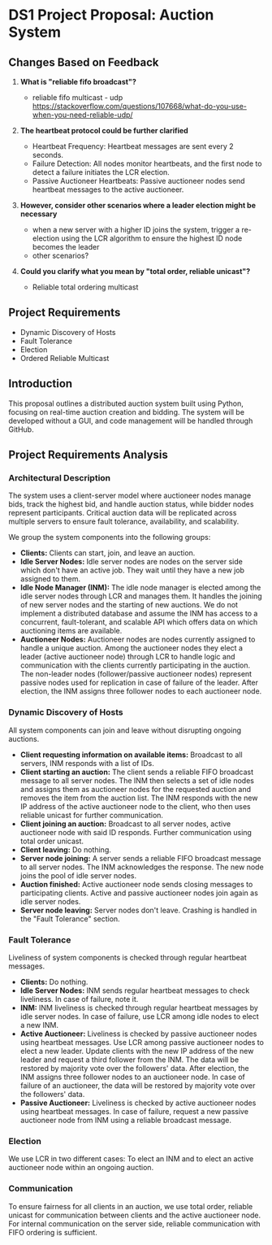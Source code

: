 # DS1 Project Proposal: Auction System

## Changes Based on Feedback

1. **What is "reliable fifo broadcast"?**
   -  reliable fifo multicast - udp https://stackoverflow.com/questions/107668/what-do-you-use-when-you-need-reliable-udp/

2. **The heartbeat protocol could be further clarified**
   - Heartbeat Frequency: Heartbeat messages are sent every 2 seconds.
   - Failure Detection: All nodes monitor heartbeats, and the first node to detect a failure initiates the LCR election.
   - Passive Auctioneer Heartbeats: Passive auctioneer nodes send heartbeat messages to the active auctioneer.

3. **However, consider other scenarios where a leader election might be necessary**
   - when a new server with a higher ID joins the system, trigger a re-election using the LCR algorithm to ensure the highest ID node becomes the leader
   - other scenarios?

4. **Could you clarify what you mean by "total order, reliable unicast"?**
   - Reliable total ordering multicast 

## Project Requirements
- Dynamic Discovery of Hosts
- Fault Tolerance
- Election
- Ordered Reliable Multicast

## Introduction
This proposal outlines a distributed auction system built using Python, focusing on real-time auction creation and bidding. The system will be developed without a GUI, and code management will be handled through GitHub.

## Project Requirements Analysis

### Architectural Description
The system uses a client-server model where auctioneer nodes manage bids, track the highest bid, and handle auction status, while bidder nodes represent participants. Critical auction data will be replicated across multiple servers to ensure fault tolerance, availability, and scalability.

We group the system components into the following groups:

- **Clients:** Clients can start, join, and leave an auction.
- **Idle Server Nodes:** Idle server nodes are nodes on the server side which don't have an active job. They wait until they have a new job assigned to them.
- **Idle Node Manager (INM):** The idle node manager is elected among the idle server nodes through LCR and manages them. It handles the joining of new server nodes and the starting of new auctions. We do not implement a distributed database and assume the INM has access to a concurrent, fault-tolerant, and scalable API which offers data on which auctioning items are available.
- **Auctioneer Nodes:** Auctioneer nodes are nodes currently assigned to handle a unique auction. Among the auctioneer nodes they elect a leader (active auctioneer node) through LCR to handle logic and communication with the clients currently participating in the auction. The non-leader nodes (follower/passive auctioneer nodes) represent passive nodes used for replication in case of failure of the leader. After election, the INM assigns three follower nodes to each auctioneer node.

### Dynamic Discovery of Hosts
All system components can join and leave without disrupting ongoing auctions.

- **Client requesting information on available items:** Broadcast to all servers, INM responds with a list of IDs.
- **Client starting an auction:** The client sends a reliable FIFO broadcast message to all server nodes. The INM then selects a set of idle nodes and assigns them as auctioneer nodes for the requested auction and removes the item from the auction list. The INM responds with the new IP address of the active auctioneer node to the client, who then uses reliable unicast for further communication.
- **Client joining an auction:** Broadcast to all server nodes, active auctioneer node with said ID responds. Further communication using total order unicast.
- **Client leaving:** Do nothing.
- **Server node joining:** A server sends a reliable FIFO broadcast message to all server nodes. The INM acknowledges the response. The new node joins the pool of idle server nodes.
- **Auction finished:** Active auctioneer node sends closing messages to participating clients. Active and passive auctioneer nodes join again as idle server nodes.
- **Server node leaving:** Server nodes don't leave. Crashing is handled in the "Fault Tolerance" section.

### Fault Tolerance
Liveliness of system components is checked through regular heartbeat messages.

- **Clients:** Do nothing.
- **Idle Server Nodes:** INM sends regular heartbeat messages to check liveliness. In case of failure, note it.
- **INM:** INM liveliness is checked through regular heartbeat messages by idle server nodes. In case of failure, use LCR among idle nodes to elect a new INM.
- **Active Auctioneer:** Liveliness is checked by passive auctioneer nodes using heartbeat messages. Use LCR among passive auctioneer nodes to elect a new leader. Update clients with the new IP address of the new leader and request a third follower from the INM. The data will be restored by majority vote over the followers' data. After election, the INM assigns three follower nodes to an auctioneer node. In case of failure of an auctioneer, the data will be restored by majority vote over the followers' data.
- **Passive Auctioneer:** Liveliness is checked by active auctioneer nodes using heartbeat messages. In case of failure, request a new passive auctioneer node from INM using a reliable broadcast message.

### Election
We use LCR in two different cases: To elect an INM and to elect an active auctioneer node within an ongoing auction.

### Communication
To ensure fairness for all clients in an auction, we use total order, reliable unicast for communication between clients and the active auctioneer node. For internal communication on the server side, reliable communication with FIFO ordering is sufficient.
